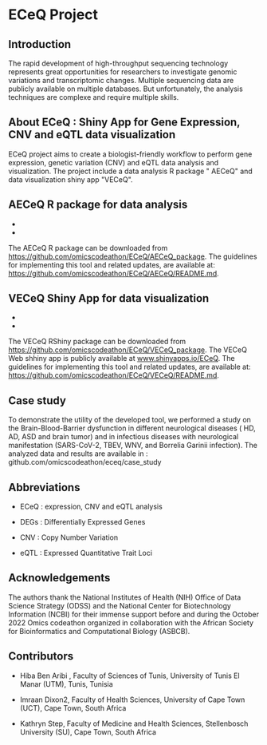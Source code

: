 # ECeQ Project

## Introduction
The rapid development of high-throughput sequencing technology represents great opportunities for researchers to investigate genomic variations and transcriptomic changes. Multiple sequencing data are publicly available on multiple databases. But unfortunately, the analysis techniques are complexe and require multiple skills. 

## About ECeQ : Shiny App for Gene Expression, CNV and eQTL data visualization
ECeQ project aims to create a biologist-friendly workflow to perform gene expression, genetic variation (CNV) and eQTL data analysis and  visualization.
The project include a data analysis R package " AECeQ" and data visualization shiny app "VECeQ".

## AECeQ R package for data analysis
- 
- 

The AECeQ R package can be downloaded from  https://github.com/omicscodeathon/ECeQ/AECeQ_package. 
The guidelines for implementing this tool and related updates, are available at:  https://github.com/omicscodeathon/ECeQ/AECeQ/README.md.

## VECeQ Shiny App for data visualization
- 
- 

The VECeQ RShiny package can be downloaded from  https://github.com/omicscodeathon/ECeQ/VECeQ_package. 
The VECeQ Web shhiny app  is publicly available at www.shinyapps.io/ECeQ.
The guidelines for implementing this tool and related updates, are available at:  https://github.com/omicscodeathon/ECeQ/VECeQ/README.md.


## Case study
To demonstrate the utility of the developed tool, we performed a study on the Brain-Blood-Barrier dysfunction in different neurological diseases ( HD, AD, ASD and  brain tumor) and in infectious diseases with neurological manifestation (SARS-CoV-2, TBEV, WNV, and Borrelia Garinii infection).
The analyzed data and results are available in : github.com/omicscodeathon/eceq/case_study

## Abbreviations
- ECeQ : expression, CNV and eQTL analysis 

- DEGs : Differentially Expressed Genes

- CNV : Copy Number Variation

- eQTL : Expressed Quantitative Trait Loci

## Acknowledgements
The authors thank the National Institutes of Health (NIH) Office of Data Science Strategy (ODSS) and the National Center for Biotechnology Information (NCBI) for their immense support before and during the October 2022 Omics codeathon organized in collaboration with the African Society for Bioinformatics and Computational Biology (ASBCB).

## Contributors

- Hiba Ben Aribi , Faculty of Sciences of Tunis, University of Tunis El Manar (UTM), Tunis, Tunisia

- Imraan Dixon2, Faculty of Health Sciences, University of Cape Town (UCT), Cape Town, South Africa 

- Kathryn Step, Faculty of Medicine and Health Sciences, Stellenbosch University (SU), Cape Town, South Africa

